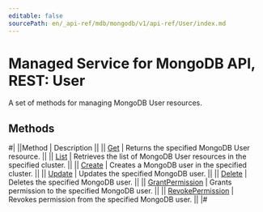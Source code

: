 ```yaml
---
editable: false
sourcePath: en/_api-ref/mdb/mongodb/v1/api-ref/User/index.md
---
```


# Managed Service for MongoDB API, REST: User

A set of methods for managing MongoDB User resources.

## Methods

#|
||Method | Description ||
|| [Get](get.md) | Returns the specified MongoDB User resource. ||
|| [List](list.md) | Retrieves the list of MongoDB User resources in the specified cluster. ||
|| [Create](create.md) | Creates a MongoDB user in the specified cluster. ||
|| [Update](update.md) | Updates the specified MongoDB user. ||
|| [Delete](delete.md) | Deletes the specified MongoDB user. ||
|| [GrantPermission](grantPermission.md) | Grants permission to the specified MongoDB user. ||
|| [RevokePermission](revokePermission.md) | Revokes permission from the specified MongoDB user. ||
|#